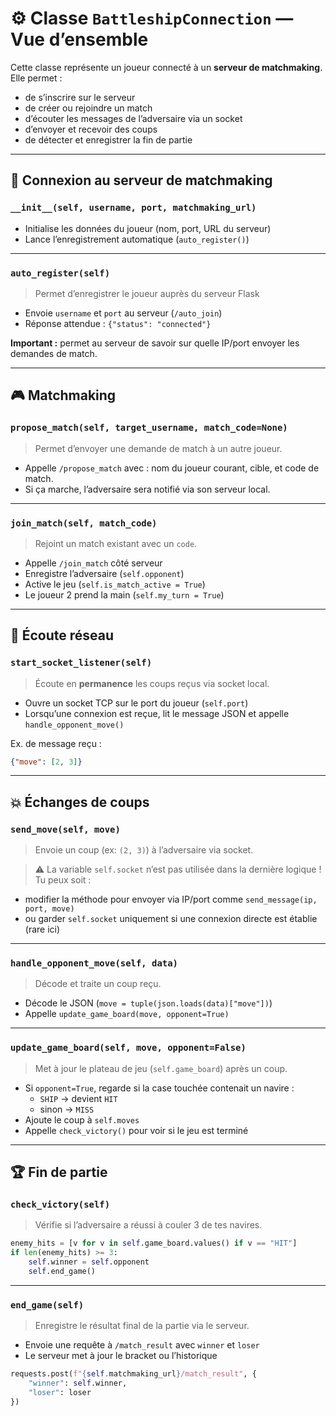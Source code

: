 # ⚙️ **Classe `BattleshipConnection` — Vue d’ensemble**

Cette classe représente un joueur connecté à un **serveur de matchmaking**. Elle permet :

- de s’inscrire sur le serveur
- de créer ou rejoindre un match
- d’écouter les messages de l’adversaire via un socket
- d’envoyer et recevoir des coups
- de détecter et enregistrer la fin de partie

---

## 🔌 Connexion au serveur de matchmaking

### `__init__(self, username, port, matchmaking_url)`
- Initialise les données du joueur (nom, port, URL du serveur)
- Lance l’enregistrement automatique (`auto_register()`)

---

### `auto_register(self)`
> Permet d’enregistrer le joueur auprès du serveur Flask

- Envoie `username` et `port` au serveur (`/auto_join`)
- Réponse attendue : `{"status": "connected"}`

**Important :** permet au serveur de savoir sur quelle IP/port envoyer les demandes de match.

---

## 🎮 Matchmaking

### `propose_match(self, target_username, match_code=None)`
> Permet d’envoyer une demande de match à un autre joueur.

- Appelle `/propose_match` avec : nom du joueur courant, cible, et code de match.
- Si ça marche, l’adversaire sera notifié via son serveur local.

---

### `join_match(self, match_code)`
> Rejoint un match existant avec un `code`.

- Appelle `/join_match` côté serveur
- Enregistre l’adversaire (`self.opponent`)
- Active le jeu (`self.is_match_active = True`)
- Le joueur 2 prend la main (`self.my_turn = True`)

---

## 🔁 Écoute réseau

### `start_socket_listener(self)`
> Écoute en **permanence** les coups reçus via socket local.

- Ouvre un socket TCP sur le port du joueur (`self.port`)
- Lorsqu’une connexion est reçue, lit le message JSON et appelle `handle_opponent_move()`

Ex. de message reçu :
```json
{"move": [2, 3]}
```

---

## 💥 Échanges de coups

### `send_move(self, move)`
> Envoie un coup (ex: `(2, 3)`) à l’adversaire via socket.

> ⚠️ La variable `self.socket` n’est pas utilisée dans la dernière logique !  
Tu peux soit :
- modifier la méthode pour envoyer via IP/port comme `send_message(ip, port, move)`
- ou garder `self.socket` uniquement si une connexion directe est établie (rare ici)

---

### `handle_opponent_move(self, data)`
> Décode et traite un coup reçu.

- Décode le JSON (`move = tuple(json.loads(data)["move"])`)
- Appelle `update_game_board(move, opponent=True)`

---

### `update_game_board(self, move, opponent=False)`
> Met à jour le plateau de jeu (`self.game_board`) après un coup.

- Si `opponent=True`, regarde si la case touchée contenait un navire :
  - `SHIP` → devient `HIT`
  - sinon → `MISS`
- Ajoute le coup à `self.moves`
- Appelle `check_victory()` pour voir si le jeu est terminé

---

## 🏆 Fin de partie

### `check_victory(self)`
> Vérifie si l’adversaire a réussi à couler 3 de tes navires.

```python
enemy_hits = [v for v in self.game_board.values() if v == "HIT"]
if len(enemy_hits) >= 3:
    self.winner = self.opponent
    self.end_game()
```

---

### `end_game(self)`
> Enregistre le résultat final de la partie via le serveur.

- Envoie une requête à `/match_result` avec `winner` et `loser`
- Le serveur met à jour le bracket ou l’historique

```python
requests.post(f"{self.matchmaking_url}/match_result", {
    "winner": self.winner,
    "loser": loser
})
```

